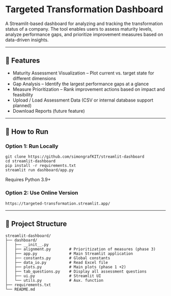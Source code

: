 # Targeted Transformation Dashboard

A Streamlit-based dashboard for analyzing and tracking the transformation status of a company.
The tool enables users to assess maturity levels, analyze performance gaps, and prioritize improvement measures based on data-driven insights.

---

## 🔧 Features

- Maturity Assessment Visualization – Plot current vs. target state for different dimensions
- Gap Analysis – Identify the largest performance gaps at a glance
- Measure Prioritization – Rank improvement actions based on impact and feasibility
- Upload / Load Assessment Data (CSV or internal database support planned)
- Download Reports (future feature)

---

## 🚀 How to Run

### Option 1: Run Locally

    git clone https://github.com/simongrafKIT/streamlit-dashboard
    cd streamlit-dashboard
    pip install -r requirements.txt
    streamlit run dashboard/app.py

Requires Python 3.9+

### Option 2: Use Online Version

    https://targeted-transformation.streamlit.app/

---

## 📁 Project Structure

    streamlit-dashboard/
    ├── dashboard/
    │   ├── __init__.py         
    │   ├── alignment.py        # Prioritization of measures (phase 3)
    │   ├── app.py              # Main Streamlit application
    │   ├── constants.py        # Global constants
    │   ├── data_io.py          # Read Excel file
    │   ├── plots.py            # Main plots (phase 1 +2)
    │   ├── tab_questions.py    # Display all assessment questions
    │   ├── ui.py               # Streamlit UI
    │   └── utils.py            # Aux. function
    ├── requirements.txt
    └── README.md
